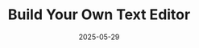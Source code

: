 ---
title: Build Your Own Text Editor
date: 2025-05-29
updated: 2025-05-29
extra: 
    url: https://viewsourcecode.org/snaptoken/kilo/index.html
---